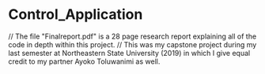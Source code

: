 # Control_Application


// The file "Finalreport.pdf" is a 28 page research report explaining all of the code in depth within this project. 
// This was my capstone project during my last semester at Northeastern State University (2019) in which I give equal credit to my partner Ayoko Toluwanimi as well.
